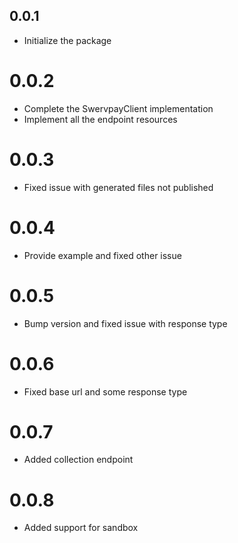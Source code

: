 ## 0.0.1

- Initialize the package

# 0.0.2

- Complete the SwervpayClient implementation
- Implement all the endpoint resources

# 0.0.3

- Fixed issue with generated files not published

# 0.0.4

- Provide example and fixed other issue

# 0.0.5

- Bump version and fixed issue with response type

# 0.0.6

- Fixed base url and some response type

# 0.0.7

- Added collection endpoint

# 0.0.8

- Added support for sandbox
